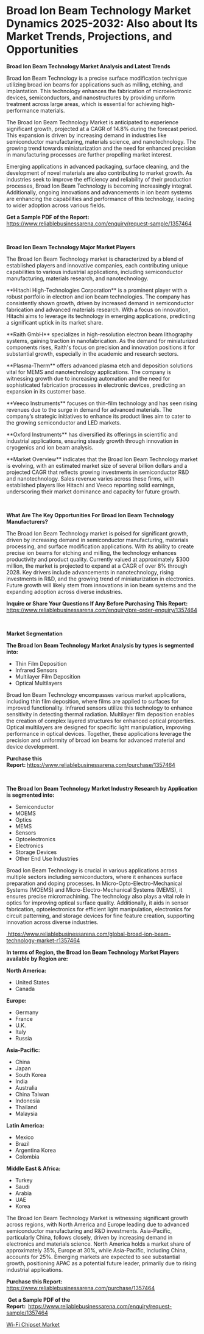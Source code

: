 <p><h1>Broad Ion Beam Technology Market Dynamics 2025-2032: Also about Its Market Trends, Projections, and Opportunities</h1></p><p><strong>Broad Ion Beam Technology Market Analysis and Latest Trends</strong></p>
<p><p>Broad Ion Beam Technology is a precise surface modification technique utilizing broad ion beams for applications such as milling, etching, and implantation. This technology enhances the fabrication of microelectronic devices, semiconductors, and nanostructures by providing uniform treatment across large areas, which is essential for achieving high-performance materials.</p><p>The Broad Ion Beam Technology Market is anticipated to experience significant growth, projected at a CAGR of 14.8% during the forecast period. This expansion is driven by increasing demand in industries like semiconductor manufacturing, materials science, and nanotechnology. The growing trend towards miniaturization and the need for enhanced precision in manufacturing processes are further propelling market interest.</p><p>Emerging applications in advanced packaging, surface cleaning, and the development of novel materials are also contributing to market growth. As industries seek to improve the efficiency and reliability of their production processes, Broad Ion Beam Technology is becoming increasingly integral. Additionally, ongoing innovations and advancements in ion beam systems are enhancing the capabilities and performance of this technology, leading to wider adoption across various fields.</p></p>
<p><strong>Get a Sample PDF of the Report:&nbsp;</strong> <a href="https://www.reliablebusinessarena.com/enquiry/request-sample/1357464?utm_campaign=1943&utm_medium=2&utm_source=Github&utm_content=ia&utm_term=12022025&utm_id=broad-ion-beam-technology">https://www.reliablebusinessarena.com/enquiry/request-sample/1357464</a></p>
<p>&nbsp;</p>
<p><strong>Broad Ion Beam Technology Major Market Players</strong></p>
<p><p>The Broad Ion Beam Technology market is characterized by a blend of established players and innovative companies, each contributing unique capabilities to various industrial applications, including semiconductor manufacturing, materials research, and nanotechnology.</p><p>**Hitachi High-Technologies Corporation** is a prominent player with a robust portfolio in electron and ion beam technologies. The company has consistently shown growth, driven by increased demand in semiconductor fabrication and advanced materials research. With a focus on innovation, Hitachi aims to leverage its technology in emerging applications, predicting a significant uptick in its market share.</p><p>**Raith GmbH** specializes in high-resolution electron beam lithography systems, gaining traction in nanofabrication. As the demand for miniaturized components rises, Raith's focus on precision and innovation positions it for substantial growth, especially in the academic and research sectors.</p><p>**Plasma-Therm** offers advanced plasma etch and deposition solutions vital for MEMS and nanotechnology applications. The company is witnessing growth due to increasing automation and the need for sophisticated fabrication processes in electronic devices, predicting an expansion in its customer base.</p><p>**Veeco Instruments** focuses on thin-film technology and has seen rising revenues due to the surge in demand for advanced materials. The company’s strategic initiatives to enhance its product lines aim to cater to the growing semiconductor and LED markets.</p><p>**Oxford Instruments** has diversified its offerings in scientific and industrial applications, ensuring steady growth through innovation in cryogenics and ion beam analysis. </p><p>**Market Overview** indicates that the Broad Ion Beam Technology market is evolving, with an estimated market size of several billion dollars and a projected CAGR that reflects growing investments in semiconductor R&D and nanotechnology. Sales revenue varies across these firms, with established players like Hitachi and Veeco reporting solid earnings, underscoring their market dominance and capacity for future growth.</p></p>
<p>&nbsp;</p>
<p><strong>What Are The Key Opportunities For Broad Ion Beam Technology Manufacturers?</strong></p>
<p><p>The Broad Ion Beam Technology market is poised for significant growth, driven by increasing demand in semiconductor manufacturing, materials processing, and surface modification applications. With its ability to create precise ion beams for etching and milling, the technology enhances productivity and product quality. Currently valued at approximately $300 million, the market is projected to expand at a CAGR of over 8% through 2028. Key drivers include advancements in nanotechnology, rising investments in R&D, and the growing trend of miniaturization in electronics. Future growth will likely stem from innovations in ion beam systems and the expanding adoption across diverse industries.</p></p>
<p><strong>Inquire or Share Your Questions If Any Before Purchasing This Report:</strong> <a href="https://www.reliablebusinessarena.com/enquiry/pre-order-enquiry/1357464?utm_campaign=1943&utm_medium=2&utm_source=Github&utm_content=ia&utm_term=12022025&utm_id=broad-ion-beam-technology">https://www.reliablebusinessarena.com/enquiry/pre-order-enquiry/1357464</a></p>
<p>&nbsp;</p>
<p><strong>Market Segmentation</strong></p>
<p><strong>The Broad Ion Beam Technology Market Analysis by types is segmented into:</strong></p>
<p><ul><li>Thin Film Deposition</li><li>Infrared Sensors</li><li>Multilayer Film Deposition</li><li>Optical Multilayers</li></ul></p>
<p><p>Broad Ion Beam Technology encompasses various market applications, including thin film deposition, where films are applied to surfaces for improved functionality. Infrared sensors utilize this technology to enhance sensitivity in detecting thermal radiation. Multilayer film deposition enables the creation of complex layered structures for enhanced optical properties. Optical multilayers are designed for specific light manipulation, improving performance in optical devices. Together, these applications leverage the precision and uniformity of broad ion beams for advanced material and device development.</p></p>
<p><strong>Purchase this Report:&nbsp;</strong><a href="https://www.reliablebusinessarena.com/purchase/1357464?utm_campaign=1943&utm_medium=2&utm_source=Github&utm_content=ia&utm_term=12022025&utm_id=broad-ion-beam-technology">https://www.reliablebusinessarena.com/purchase/1357464</a></p>
<p>&nbsp;</p>
<p><strong>The Broad Ion Beam Technology Market Industry Research by Application is segmented into:</strong></p>
<p><ul><li>Semiconductor</li><li>MOEMS</li><li>Optics</li><li>MEMS</li><li>Sensors</li><li>Optoelectronics</li><li>Electronics</li><li>Storage Devices</li><li>Other End Use Industries</li></ul></p>
<p><p>Broad Ion Beam Technology is crucial in various applications across multiple sectors including semiconductors, where it enhances surface preparation and doping processes. In Micro-Opto-Electro-Mechanical Systems (MOEMS) and Micro-Electro-Mechanical Systems (MEMS), it ensures precise micromachining. The technology also plays a vital role in optics for improving optical surface quality. Additionally, it aids in sensor fabrication, optoelectronics for efficient light manipulation, electronics for circuit patterning, and storage devices for fine feature creation, supporting innovation across diverse industries.</p></p>
<p><a href="https://www.reliablebusinessarena.com/global-broad-ion-beam-technology-market-r1357464?utm_campaign=1943&utm_medium=2&utm_source=Github&utm_content=ia&utm_term=12022025&utm_id=broad-ion-beam-technology">&nbsp;https://www.reliablebusinessarena.com/global-broad-ion-beam-technology-market-r1357464</a></p>
<p><strong>In terms of Region, the Broad Ion Beam Technology Market Players available by Region are:</strong></p>
<p>
    <p> <strong> North America: </strong>
        <ul>
            <li>United States</li>
            <li>Canada</li>
        </ul>
        </p> 
    <p> <strong> Europe: </strong>
        <ul>
            <li>Germany</li>
            <li>France</li>
            <li>U.K.</li>
            <li>Italy</li>
            <li>Russia</li>
        </ul>
        </p> 
    <p> <strong> Asia-Pacific: </strong>
        <ul>
            <li>China</li>
            <li>Japan</li>
            <li>South Korea</li>
            <li>India</li>
            <li>Australia</li>
            <li>China Taiwan</li>
            <li>Indonesia</li>
            <li>Thailand</li>
            <li>Malaysia</li>
        </ul>
        </p> 
    <p> <strong> Latin America: </strong>
        <ul>
            <li>Mexico</li>
            <li>Brazil</li>
            <li>Argentina Korea</li>
            <li>Colombia</li>
        </ul>
        </p> 
    <p> <strong> Middle East & Africa: </strong>
        <ul>
            <li>Turkey</li>
            <li>Saudi</li>
            <li>Arabia</li>
            <li>UAE</li>
            <li>Korea</li>
        </ul>
    </p>
    </p>
<p><p>The Broad Ion Beam Technology Market is witnessing significant growth across regions, with North America and Europe leading due to advanced semiconductor manufacturing and R&D investments. Asia-Pacific, particularly China, follows closely, driven by increasing demand in electronics and materials science. North America holds a market share of approximately 35%, Europe at 30%, while Asia-Pacific, including China, accounts for 25%. Emerging markets are expected to see substantial growth, positioning APAC as a potential future leader, primarily due to rising industrial applications.</p></p>
<p><strong>Purchase this Report: </strong><a href="https://www.reliablebusinessarena.com/purchase/1357464?utm_campaign=1943&utm_medium=2&utm_source=Github&utm_content=ia&utm_term=12022025&utm_id=broad-ion-beam-technology">https://www.reliablebusinessarena.com/purchase/1357464</a></p>
<p>&nbsp;<strong>Get a Sample PDF of the Report:&nbsp;&nbsp;</strong><a href="https://www.reliablebusinessarena.com/enquiry/request-sample/1357464?utm_campaign=1943&utm_medium=2&utm_source=Github&utm_content=ia&utm_term=12022025&utm_id=broad-ion-beam-technology">https://www.reliablebusinessarena.com/enquiry/request-sample/1357464</a></p>
<p><strong></strong></p>
<p><p><a href="https://github.com/JakirUddin511/Market-Research-Report-List-1/blob/main/wi-fi-chipset-market.md?utm_campaign=1943&utm_medium=2&utm_source=Github&utm_content=ia&utm_term=12022025&utm_id=broad-ion-beam-technology">Wi-Fi Chipset Market</a></p></p>